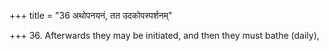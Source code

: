 +++
title = "36 अथोपनयनं, तत उदकोपस्पर्शनम्"

+++
36. Afterwards they may be initiated, and then they must bathe (daily),
